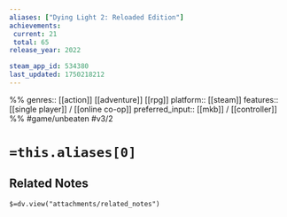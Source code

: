 ```yaml
---
aliases: ["Dying Light 2: Reloaded Edition"]
achievements:
 current: 21
 total: 65
release_year: 2022

steam_app_id: 534380
last_updated: 1750218212
---
```

%%
genres:: [[action]] [[adventure]] [[rpg]]
platform:: [[steam]]
features:: [[single player]] / [[online co-op]]
preferred_input:: [[mkb]] / [[controller]]
%%
#game/unbeaten
#v3/2

# `=this.aliases[0]`
## Related Notes
`$=dv.view("attachments/related_notes")`